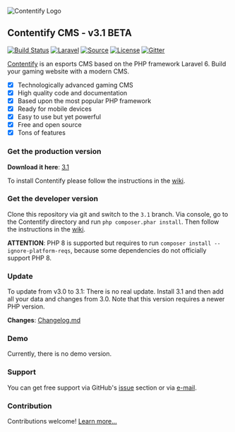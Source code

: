 ![Contentify Logo](http://www.contentify.org/img/hero_small.png)

## Contentify CMS - v3.1 BETA

[![Build Status](https://img.shields.io/travis/Contentify/Contentify.svg?style=flat-square)](https://travis-ci.org/Contentify/Contentify)
[![Laravel](https://img.shields.io/badge/Laravel-6-orange.svg?style=flat-square)](http://laravel.com)
[![Source](http://img.shields.io/badge/source-Contentify/Contentify-blue.svg?style=flat-square)](https://github.com/Contentify/Contentify)
[![License](http://img.shields.io/badge/license-MIT-brightgreen.svg?style=flat-square)](https://tldrlegal.com/license/mit-license)
[![Gitter](https://img.shields.io/gitter/room/badges/shields.svg?style=flat-square)](https://gitter.im/Contentify)

[Contentify](http://contentify.org/) is an esports CMS based on the PHP framework Laravel 6. Build your gaming website with a modern CMS.

- [x] Technologically advanced gaming CMS
- [x] High quality code and documentation
- [x] Based upon the most popular PHP framework
- [x] Ready for mobile devices
- [x] Easy to use but yet powerful
- [x] Free and open source
- [x] Tons of features

### Get the production version

**Download it here**: [3.1](https://github.com/Contentify/Contentify/releases/tag/v3.1)

To install Contentify please follow the instructions in the [wiki](https://github.com/Contentify/Contentify/wiki/Installation).

### Get the developer version

Clone this repository via git and switch to the `3.1` branch. Via console, go to the Contentify directory and run `php composer.phar install`. Then follow the instructions in the [wiki](https://github.com/Contentify/Contentify/wiki/Installation).

**ATTENTION**: PHP 8 is supported but requires to run `composer install --ignore-platform-reqs`, because
some dependencies do not officially support PHP 8.

### Update

To update from v3.0 to 3.1:
There is no real update. Install 3.1 and then add all your data and changes from 3.0.
Note that this version requires a newer PHP version.

**Changes**: [Changelog.md](changelog.md)

### Demo

Currently, there is no demo version.

### Support

You can get free support via GitHub's [issue](https://github.com/Contentify/Contentify/issues) section or via [e-mail](mailto:contact@contentify.org). 

### Contribution

Contributions welcome! [Learn more...](CONTRIBUTING.md)
